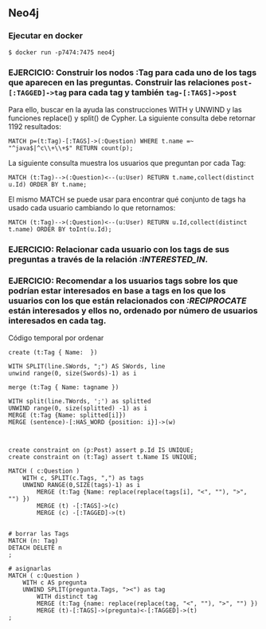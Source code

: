 ## Neo4j


### Ejecutar en docker

```
$ docker run -p7474:7475 neo4j
```

### EJERCICIO: Construir los nodos :Tag para cada uno de los tags que aparecen en las preguntas. Construir las relaciones ```post-[:TAGGED]->tag``` para cada tag y también ```tag-[:TAGS]->post```

Para ello, buscar en la ayuda las construcciones WITH y UNWIND y las funciones replace() y split() de Cypher. La siguiente consulta debe retornar 1192 resultados:

```neo4j
MATCH p=(t:Tag)-[:TAGS]->(:Question) WHERE t.name =~ "^java$|^c\\+\\+$" RETURN count(p);
```

La siguiente consulta muestra los usuarios que preguntan por cada Tag:
```neo4j
MATCH (t:Tag)-->(:Question)<--(u:User) RETURN t.name,collect(distinct u.Id) ORDER BY t.name;
```


El mismo MATCH se puede usar para encontrar qué conjunto de tags ha usado cada usuario cambiando lo que retornamos:
```neo4j
MATCH (t:Tag)-->(:Question)<--(u:User) RETURN u.Id,collect(distinct t.name) ORDER BY toInt(u.Id);
```


### EJERCICIO: Relacionar cada usuario con los tags de sus preguntas a través de la relación _:INTERESTED_IN_.


### EJERCICIO: Recomendar a los usuarios tags sobre los que podrían estar interesados en base a tags en los que los usuarios con los que están relacionados con _:RECIPROCATE_ están interesados y ellos no, ordenado por número de usuarios interesados en cada tag.




Código temporal por ordenar

```
create (t:Tag { Name:  })

WITH SPLIT(line.SWords, ";") AS SWords, line 
unwind range(0, size(Swords)-1) as i

merge (t:Tag { Name: tagname })

WITH split(line.TWords, ';') as splitted
UNWIND range(0, size(splitted) -1) as i
MERGE (t:Tag {Name: splitted[i]})
MERGE (sentence)-[:HAS_WORD {position: i}]->(w)



create constraint on (p:Post) assert p.Id IS UNIQUE;
create constraint on (t:Tag) assert t.Name IS UNIQUE;

MATCH ( c:Question )
	WITH c, SPLIT(c.Tags, ",") as tags
	UNWIND RANGE(0,SIZE(tags)-1) as i
		MERGE (t:Tag {Name: replace(replace(tags[i], "<", ""), ">", "") })
		MERGE (t) -[:TAGS]->(c)
		MERGE (c) -[:TAGGED]->(t)


# borrar las Tags
MATCH (n: Tag)
DETACH DELETE n
;

# asignarlas
MATCH ( c:Question )
	WITH c AS pregunta
	UNWIND SPLIT(pregunta.Tags, "><") as tag
		WITH distinct tag
		MERGE (t:Tag {name: replace(replace(tag, "<", ""), ">", "") })
		MERGE (t)-[:TAGS]->(pregunta)<-[:TAGGED]->(t)
;

```
